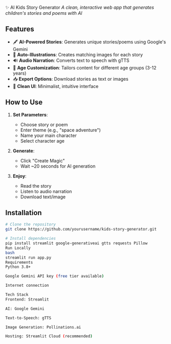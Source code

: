 ✨ AI Kids Story Generator 
*A clean, interactive web app that generates children's stories and poems with AI*

## Features

- 🖋️ **AI-Powered Stories**: Generates unique stories/poems using Google's Gemini
- 🎨 **Auto-Illustrations**: Creates matching images for each story
- 🔊 **Audio Narration**: Converts text to speech with gTTS
- 🧒 **Age Customization**: Tailors content for different age groups (3-12 years)
- 📥 **Export Options**: Download stories as text or images
- 🎨 **Clean UI**: Minimalist, intuitive interface

## How to Use

1. **Set Parameters**:
   - Choose story or poem
   - Enter theme (e.g., "space adventure")
   - Name your main character
   - Select character age

2. **Generate**:
   - Click "Create Magic"
   - Wait ~20 seconds for AI generation

3. **Enjoy**:
   - Read the story
   - Listen to audio narration
   - Download text/image

## Installation

```bash
# Clone the repository
git clone https://github.com/yourusername/kids-story-generator.git

# Install dependencies
pip install streamlit google-generativeai gtts requests Pillow
Run Locally
bash
streamlit run app.py
Requirements
Python 3.8+

Google Gemini API key (free tier available)

Internet connection

Tech Stack
Frontend: Streamlit

AI: Google Gemini

Text-to-Speech: gTTS

Image Generation: Pollinations.ai

Hosting: Streamlit Cloud (recommended)
